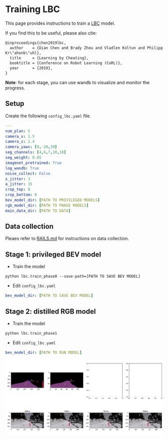 # Training LBC

This page provides instructions to train a [LBC](https://arxiv.org/abs/1912.12294) model. 

If you find this to be useful, please also cite:

```
@inproceedings{chen2019lbc,
  author    = {Dian Chen and Brady Zhou and Vladlen Koltun and Philipp Kr\"ahenb\"uhl},
  title     = {Learning by Cheating},
  booktitle = {Conference on Robot Learning (CoRL)},
  year      = {2019},
}
```

**Note**: for each stage, you can use wandb to visualize and monitor the progress.

## Setup
Create the following `config_lbc.yaml` file.
```yaml
---
num_plan: 5
camera_x: 1.5
camera_z: 2.4
camera_yaws: [0,-30,30]
seg_channels: [4,6,7,10,18]
seg_weight: 0.05
imagenet_pretrained: True
log_wandb: True
noise_collect: False
x_jitter: 3
a_jitter: 15
crop_top: 8
crop_bottom: 8
bev_model_dir: [PATH TO PRIVILEGED MODELS]
rgb_model_dir: [PATH TO PHASE MODELS]
main_data_dir: [PATH TO DATA]
```

## Data collection
Pleaes refer to [RAILS.md](RAILS.md) for instructions on data collection.

## Stage 1: privileged BEV model
* Train the model
```
python lbc.train_phase0 --save-path=[PATH TO SAVE BEV MODEL]
```

* Edit `config_lbc.yaml`
```yaml
bev_model_dir: [PATH TO SAVE BEV MODEL]
```

## Stage 2: distilled RGB model
* Train the model
```
python lbc.train_phase1 
```
* Edit `config_lbc.yaml`
```yaml
bev_model_dir: [PATH TO RGB MODEL]
```
![lbc](lbc.jpg)
